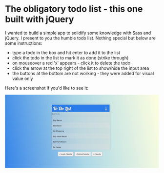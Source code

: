 # The obligatory todo list - this one built with jQuery
I wanted to build a simple app to solidify some knowledge with Sass and jQuery.  I present to you the humble todo list.  Nothing special but below are some instructions:

* type a todo in the box and hit enter to add it to the list
* click the todo in the list to mark it as done (strike through)
* on mouseover a red 'x' appears - click it to delete the todo
* click the arrow at the top right of the list to show/hide the input area
* the buttons at the bottom are not working - they were added for visual value only

Here's a screenshot if you'd like to see it:


![a preview image of the todo app](./assets/preview.PNG)
